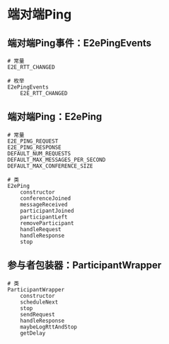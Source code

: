# 端对端Ping

## 端对端Ping事件：E2ePingEvents

```
# 常量
E2E_RTT_CHANGED

# 枚举
E2ePingEvents
    E2E_RTT_CHANGED
```

## 端对端Ping：E2ePing

```
# 常量
E2E_PING_REQUEST
E2E_PING_RESPONSE
DEFAULT_NUM_REQUESTS
DEFAULT_MAX_MESSAGES_PER_SECOND
DEFAULT_MAX_CONFERENCE_SIZE

# 类
E2ePing
    constructor
    conferenceJoined
    messageReceived
    participantJoined
    participantLeft
    removeParticipant
    handleRequest
    handleResponse
    stop
```

## 参与者包装器：ParticipantWrapper

```
# 类
ParticipantWrapper
    constructor
    scheduleNext
    stop
    sendRequest
    handleResponse
    maybeLogRttAndStop
    getDelay
```
